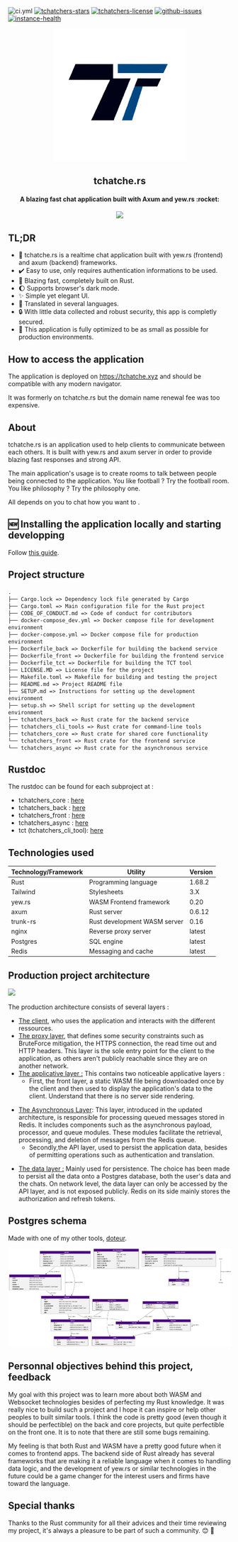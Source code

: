 ![ci.yml](https://img.shields.io/github/actions/workflow/status/nag763/tchatchers/ci.yml)
[![tchatchers-stars](https://img.shields.io/github/stars/nag763/tchatchers?style=social)](https://github.com/nag763/tchatchers/stargazers)
[![tchatchers-license](https://img.shields.io/github/license/nag763/tchatchers)](https://raw.githubusercontent.com/nag763/tchatchers/main/LICENSE.MD)
[![github-issues](https://img.shields.io/github/issues/nag763/tchatchers)](https://github.com/nag763/tchatchers/issues)
[![instance-health](https://img.shields.io/website?down_color=red&down_message=down&label=public%20instance&up_color=green&up_message=up&url=https%3A%2F%2Ftchatche.xyz)](https://tchatche.xyz)

<p align="center"><img height="300" src="https://raw.githubusercontent.com/nag763/tchatchers/main/.github/gh_logo.png"></img></p>

<h2 align="center">tchatche.rs</h2>
<h4 align="center">A blazing fast chat application built with Axum and yew.rs :rocket:</h4>

<p align="center"><img src="https://raw.githubusercontent.com/nag763/tchatchers/main/.github/app_screens.png"></img></p>

## TL;DR

* :speech_balloon: tchatche.rs is a realtime chat application built with yew.rs (frontend) and axum (backend) frameworks.
* :heavy_check_mark: Easy to use, only requires authentication informations to be used.
* :rocket: Blazing fast, completely built on Rust.
* :moon: Supports browser's dark mode.
* :sparkles: Simple yet elegant UI.
* :book: Translated in several languages.
* :lock: With little data collected and robust security, this app is completly secured.
* :ship: This application is fully optimized to be as small as possible for production environments.

## How to access the application

The application is deployed on https://tchatche.xyz and should be compatible with any modern navigator.

It was formerly on tchatche.rs but the domain name renewal fee was too expensive.

## About

tchatche.rs is an application used to help clients to communicate between each others. It is built with yew.rs and axum server in order to provide blazing fast responses and strong API.

The main application's usage is to create rooms to talk between people being connected to the application. You like football ? Try the football room. You like philosophy ? Try the philosophy one.

All depends on you to chat how you want to .

## :new: Installing the application locally and starting developping

Follow [this guide](./SETUP.md). 

## Project structure

```
.
├── Cargo.lock => Dependency lock file generated by Cargo
├── Cargo.toml => Main configuration file for the Rust project
├── CODE_OF_CONDUCT.md => Code of conduct for contributors
├── docker-compose_dev.yml => Docker compose file for development environment
├── docker-compose.yml => Docker compose file for production environment
├── Dockerfile_back => Dockerfile for building the backend service
├── Dockerfile_front => Dockerfile for building the frontend service
├── Dockerfile_tct => Dockerfile for building the TCT tool
├── LICENSE.MD => License file for the project
├── Makefile.toml => Makefile for building and testing the project
├── README.md => Project README file
├── SETUP.md => Instructions for setting up the development environment
├── setup.sh => Shell script for setting up the development environment
├── tchatchers_back => Rust crate for the backend service
├── tchatchers_cli_tools => Rust crate for command-line tools
├── tchatchers_core => Rust crate for shared core functionality
└── tchatchers_front => Rust crate for the frontend service
└── tchatchers_async => Rust crate for the asynchronous service
```

## Rustdoc

The rustdoc can be found for each subproject at :

- tchatchers_core : [here](https://tchatche.xyz/doc/tchatchers_core/) 
- tchatchers_back : [here](https://tchatche.xyz/doc/tchatchers_back/)
- tchatchers_front : [here](https://tchatche.xyz/doc/tchatchers_front/)
- tchatchers_async : [here](https://tchatche.xyz/doc/tchatchers_async/)
- tct (tchatchers_cli_tool): [here](https://tchatche.xyz/doc/tct/)

## Technologies used

|Technology/Framework|Utility                     |Version|
|--------------------|----------------------------|-------|
|Rust                |Programming language        |1.68.2 |
|Tailwind            |Stylesheets                 |3.X    |
|yew.rs              |WASM Frontend framework     |0.20   |
|axum                |Rust server                 |0.6.12 |
|trunk-rs            |Rust development WASM server|0.16   |
|nginx               |Reverse proxy server        |latest |
|Postgres            |SQL engine                  |latest |
|Redis               |Messaging and cache         |latest |

## Production project architecture

![](https://raw.githubusercontent.com/nag763/tchatchers/17a4e86adb1c26259c3890e3303d6a67d3dd70df/.github/application_schema.jpg)

The production architecture consists of several layers :
* <u>The client</u>, who uses the application and interacts with the different ressources.
* <u>The proxy layer</u>, that defines some security constraints such as BruteForce mitigation, the HTTPS connection, the read time out and HTTP headers. This layer is the sole entry point for the client to the application, as others aren't publicly reachable since they are on another network.
* <u>The applicative layer :</u> This contains two noticeable applicative layers :
    - First, the front layer, a static WASM file being downloaded once by the client and then used to display the application's data to the client. Understand that there is no server side rendering.

- <u>The Asynchronous Layer</u>: This layer, introduced in the updated architecture, is responsible for processing queued messages stored in Redis. It includes components such as the asynchronous payload, processor, and queue modules. These modules facilitate the retrieval, processing, and deletion of messages from the Redis queue.
    - Secondly,the API layer, used to persist the application data, besides of permitting operations such as authentication and translation.
* <u>The data layer :</u> Mainly used for persistence. The choice has been made to persist all the data onto a Postgres database, both the user's data and the chats. On network level, the data layer can only be accessed by the API layer, and is not exposed publicly. Redis on its side mainly stores the authorization and refresh tokens.


## Postgres schema

Made with one of my other tools, [doteur](https://github.com/nag763/doteur).

![img](https://raw.githubusercontent.com/nag763/tchatchers/main/.github/schema.jpeg)

## Personnal objectives behind this project, feedback

My goal with this project was to learn more about both WASM and Websocket technologies besides of perfecting my Rust knowledge. It was really nice to build such a project and I hope it can inspire or help other peoples to built similar tools. I think the code is pretty good (even though it should be perfectible) on the back and core projects, but quite perfectible on the front one. It is to note that there are still some bugs remaining.

My feeling is that both Rust and WASM have a pretty good future when it comes to frontend apps. The backend side of Rust already has several frameworks that are making it a reliable language when it comes to handling data logic, and the development of yew.rs or similar technologies in the future could be a game changer for the interest users and firms have toward the language. 

## Special thanks

Thanks to the Rust community for all their advices and their time reviewing my project, it's always a pleasure to be part of such a community. :blush: :crab:

